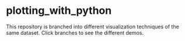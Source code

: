# plotting_with_python
This repository is branched into different visualization techniques of the same dataset. Click branches to see the different demos.
